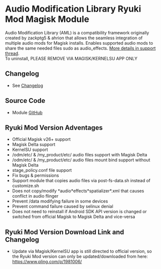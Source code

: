 # Audio Modification Library Ryuki Mod Magisk Module
Audio Modification Library (AML) is a compatibility framework originally created by zackptg5 & ahrion that allows the seamless integration of multiple audio mods for Magisk installs. Enables supported audio mods to share the same needed files sudo as audio_effects. [More details in support thread](https://forum.xda-developers.com/apps/magisk/mod-audio-modification-library-t3745466).<br/>
To uninstall, PLEASE REMOVE VIA MAGISK/KERNELSU APP ONLY

## Changelog
* See [Changelog](changelog.md)

## Source Code
* Module [GitHub](https://github.com/Zackptg5/Audio-Modification-Library)

## Ryuki Mod Version Adventages
* Official Magisk v26+ support
* Magisk Delta support
* KernelSU support
* /odm/etc/ & /my_product/etc/ audio files support with Magisk Delta
* /odm/etc/ & /my_product/etc/ audio files mount bind support without Magisk Delta
* stage_policy.conf file support
* Fix bugs & permissions
* Support module that copies audio files via post-fs-data.sh instead of customize.sh
* Does not copy/modify \*audio\*effects\*spatializer\*.xml that causes conflict in audio flinger
* Prevent /data modifying failure in some devices
* Prevent command failure caused by selinux denial
* Does not need to reinstall if Android SDK API version is changed or switched from official Magisk to Magisk Delta and vice-versa

## Ryuki Mod Version Download Link and Changelog
* Update via Magisk/KernelSU app is still directed to official version, so the Ryuki Mod version can only be updated/downloaded from here: https://www.pling.com/p/1981006/



